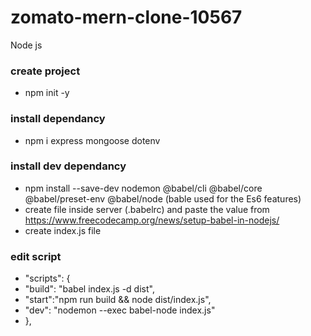 # zomato-mern-clone-10567
Node js
### create project
 - npm init -y
### install dependancy
 - npm i express mongoose dotenv
### install dev dependancy
 - npm install --save-dev nodemon @babel/cli @babel/core @babel/preset-env @babel/node  (bable used for the Es6 features)
 - create file inside server (.babelrc) and paste the value from https://www.freecodecamp.org/news/setup-babel-in-nodejs/
 - create index.js file
### edit script
 - "scripts": {
 -  "build": "babel index.js -d dist",
 -  "start":"npm run build && node dist/index.js",
 -  "dev": "nodemon --exec babel-node index.js"
 - },
